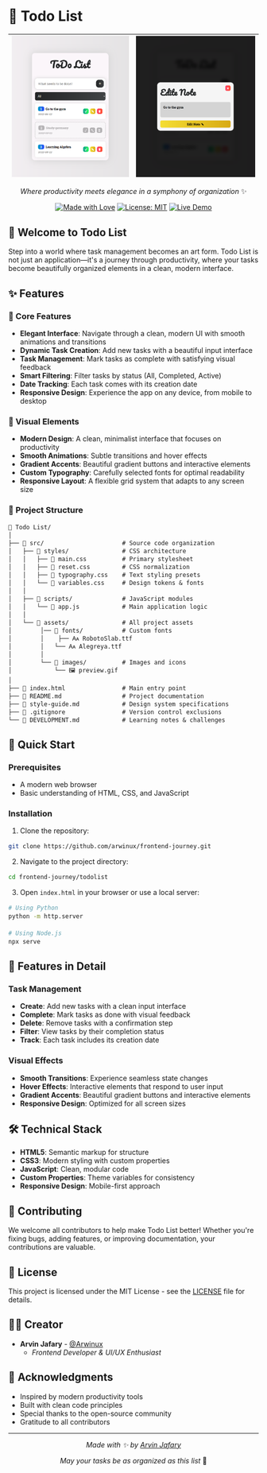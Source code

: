 # 📝 Todo List

<div align="center">


| ![Image 1](./src/assets/images/previewnote.png) | ![Image 2](./src/assets/images/editnote.png) |
|:----------------------:|:----------------------:|


_Where productivity meets elegance in a symphony of organization_ ✨

[![Made with Love](https://img.shields.io/badge/Made%20with-✨-ff69b4.svg)](https://github.com/arwinux)
[![License: MIT](https://img.shields.io/badge/License-MIT-yellow.svg)](https://opensource.org/licenses/MIT)
[![Live Demo](https://img.shields.io/badge/Live%20Demo-📝%20Todo%20List-blue)](https://arwinux.github.io/frontend-journey/02-junior/todolist/)


</div>

## 🎯 Welcome to Todo List

Step into a world where task management becomes an art form. Todo List is not just an application—it's a journey through productivity, where your tasks become beautifully organized elements in a clean, modern interface.

## ✨ Features

### 🌟 Core Features

- **Elegant Interface**: Navigate through a clean, modern UI with smooth animations and transitions
- **Dynamic Task Creation**: Add new tasks with a beautiful input interface
- **Task Management**: Mark tasks as complete with satisfying visual feedback
- **Smart Filtering**: Filter tasks by status (All, Completed, Active)
- **Date Tracking**: Each task comes with its creation date
- **Responsive Design**: Experience the app on any device, from mobile to desktop

### 🎨 Visual Elements

- **Modern Design**: A clean, minimalist interface that focuses on productivity
- **Smooth Animations**: Subtle transitions and hover effects
- **Gradient Accents**: Beautiful gradient buttons and interactive elements
- **Custom Typography**: Carefully selected fonts for optimal readability
- **Responsive Layout**: A flexible grid system that adapts to any screen size

### 🧩 Project Structure

```
📝 Todo List/
│
├── 📁 src/                      # Source code organization
│   ├── 📁 styles/               # CSS architecture
│   │   ├── 📄 main.css          # Primary stylesheet
│   │   ├── 📄 reset.css         # CSS normalization
│   │   ├── 📄 typography.css    # Text styling presets
│   │   └── 📄 variables.css     # Design tokens & fonts
│   │
│   ├── 📁 scripts/              # JavaScript modules
│   │   └── 📄 app.js            # Main application logic
│   │
│   └── 📁 assets/               # All project assets
│        │── 📁 fonts/           # Custom fonts
│        │    ├── 🗛 RobotoSlab.ttf
│        │   └── 🗛 Alegreya.ttf
│        │
│        └── 📁 images/          # Images and icons
│            └── 🖼️ preview.gif
│
├── 📄 index.html                # Main entry point
├── 📄 README.md                 # Project documentation
├── 📄 style-guide.md            # Design system specifications
├── 📄 .gitignore                # Version control exclusions
└── 📄 DEVELOPMENT.md            # Learning notes & challenges
```

## 🚀 Quick Start

### Prerequisites

- A modern web browser
- Basic understanding of HTML, CSS, and JavaScript

### Installation

1. Clone the repository:

```bash
git clone https://github.com/arwinux/frontend-journey.git
```

2. Navigate to the project directory:

```bash
cd frontend-journey/todolist
```

3. Open `index.html` in your browser or use a local server:

```bash
# Using Python
python -m http.server

# Using Node.js
npx serve
```

## 💫 Features in Detail

### Task Management

- **Create**: Add new tasks with a clean input interface
- **Complete**: Mark tasks as done with visual feedback
- **Delete**: Remove tasks with a confirmation step
- **Filter**: View tasks by their completion status
- **Track**: Each task includes its creation date

### Visual Effects

- **Smooth Transitions**: Experience seamless state changes
- **Hover Effects**: Interactive elements that respond to user input
- **Gradient Accents**: Beautiful gradient buttons and interactive elements
- **Responsive Design**: Optimized for all screen sizes

## 🛠️ Technical Stack

- **HTML5**: Semantic markup for structure
- **CSS3**: Modern styling with custom properties
- **JavaScript**: Clean, modular code
- **Custom Properties**: Theme variables for consistency
- **Responsive Design**: Mobile-first approach

## 🤝 Contributing

We welcome all contributors to help make Todo List better! Whether you're fixing bugs, adding features, or improving documentation, your contributions are valuable.

## 📝 License

This project is licensed under the MIT License - see the [LICENSE](LICENSE) file for details.

## 👨‍💻 Creator

- **Arvin Jafary** - [@Arwinux](https://github.com/arwinux)
  - _Frontend Developer & UI/UX Enthusiast_

## 🙏 Acknowledgments

- Inspired by modern productivity tools
- Built with clean code principles
- Special thanks to the open-source community
- Gratitude to all contributors

---

<div align="center">

_Made with ✨ by [Arvin Jafary](https://github.com/arwinux)_

_May your tasks be as organized as this list_ 📝

</div>
